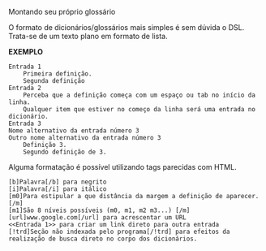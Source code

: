 Montando seu próprio glossário

O formato de dicionários/glossários mais simples é sem dúvida o DSL. Trata-se de um texto plano em formato de lista. 

**EXEMPLO**

```
Entrada 1
	Primeira definição.
	Segunda definição
Entrada 2
	Perceba que a definição começa com um espaço ou tab no início da linha.
	Qualquer item que estiver no começo da linha será uma entrada no dicionário.
Entrada 3
Nome alternativo da entrada número 3
Outro nome alternativo da entrada número 3
	Definição 3.
	Segundo definição de 3.
```

Alguma formatação é possível utilizando tags parecidas com HTML.

```
[b]Palavra[/b] para negrito
[i]Palavra[/i] para itálico
[m0]Para estipular a que distância da margem a definição de aparecer.[/m]
[m1]São 8 níveis possíveis (m0, m1, m2 m3...) [/m]
[url]www.google.com[/url] para acrescentar um URL
<<Entrada 1>> para criar um link direto para outra entrada
[!trd]Seção não indexada pelo programa[/!trd] para efeitos da realização de busca direto no corpo dos dicionários.
```